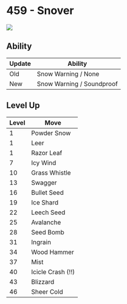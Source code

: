 # 459 - Snover
![][459]

## Ability

Update | Ability
---    | ---
Old    | Snow Warning / None
New    | Snow Warning / Soundproof

## Level Up

Level | Move
---   | ---
  1   | Powder Snow
  1   | Leer
  1   | Razor Leaf
  7   | Icy Wind
 10   | Grass Whistle
 13   | Swagger
 16   | Bullet Seed
 19   | Ice Shard
 22   | Leech Seed
 25   | Avalanche
 28   | Seed Bomb
 31   | Ingrain
 34   | Wood Hammer
 37   | Mist
 40   | Icicle Crash (!!)
 43   | Blizzard
 46   | Sheer Cold



[459]: /img/pokemon/459.png
